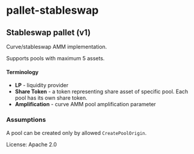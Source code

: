 # pallet-stableswap

## Stableswap pallet (v1)

Curve/stableswap AMM implementation.

Supports pools with maximum 5 assets.

#### Terminology

* **LP** - liquidity provider
* **Share Token** - a token representing share asset of specific pool. Each pool has its own share token.
* **Amplification** - curve AMM pool amplification parameter

### Assumptions

A pool can be created only by allowed `CreatePoolOrigin`.


License: Apache 2.0
